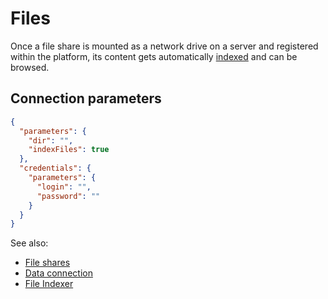 <!-- TITLE: Files -->
<!-- SUBTITLE: -->

# Files

Once a file share is mounted as a network drive on a server and registered within the platform, its content gets automatically
[indexed](../../access/files-indexer.md) and can be browsed.

## Connection parameters

```json
{
  "parameters": {
    "dir": "",
    "indexFiles": true
  },
  "credentials": {
    "parameters": {
      "login": "",
      "password": ""
    }
  }
}
```

See also:

* [File shares](/file-shares.md)
* [Data connection](../data-connection.md)
* [File Indexer](../../access/files-indexer.md)
